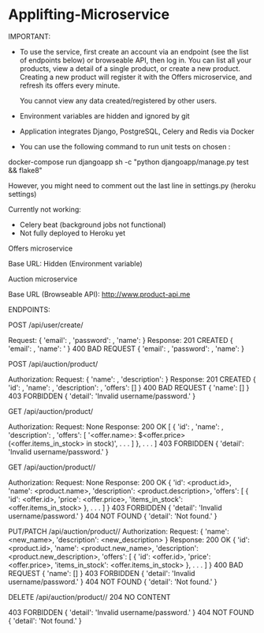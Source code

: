 # Applifting-Microservice

IMPORTANT:

- To use the service, first create an account via an endpoint (see the list
  of endpoints below) or browseable API, then log in.
  You can list all your products, view a detail of a single product,
  or create a new product. Creating a new product will register it
  with the Offers microservice, and refresh its offers every minute.

  You cannot view any data created/registered by other users.

- Environment variables are hidden and ignored by git
- Application integrates Django, PostgreSQL, Celery and Redis via Docker
- You can use the following command to run unit tests on chosen <app>:

docker-compose run djangoapp sh -c "python djangoapp/manage.py test <app> && flake8"

However, you might need to comment out the last line in settings.py (heroku settings)

Currently not working:
- Celery beat (background jobs not functional)
- Not fully deployed to Heroku yet



Offers microservice

Base URL: Hidden (Environment variable)

Auction microservice

Base URL (Browseable API): http://www.product-api.me


ENDPOINTS:

POST /api/user/create/

Request:
{
  'email': <email>,
  'password': <password>,
  'name': <name>
}
Response:
201 CREATED
{
  'email': <email>,
  'name': <name>'
}
400 BAD REQUEST
{
  'email': <message>,
  'password': <message>,
  'name': <message>
}

POST /api/auction/product/

Authorization: <credentials>
Request:
{
  'name': <name>,
  'description': <description>
}
Response:
201 CREATED
{
  'id': <id>,
  'name': <name>,
  'description': <description>,
  'offers': []
}
400 BAD REQUEST
{
  'name': [<message>]
}
403 FORBIDDEN
{
  'detail': 'Invalid username/password.'
}

GET /api/auction/product/

Authorization: <credentials>
Request: None
Response:
200 OK
[
  {
    'id': <id>,
    'name': <name>,
    'description': <description>,
    'offers': [
      '<offer.name>: $<offer.price> (<offer.items_in_stock> in stock)',
      .
      .
      .
    ]
  },
  .
  .
  .
]
403 FORBIDDEN
{
  'detail': 'Invalid username/password.'
}

GET /api/auction/product/<id>/

Authorization: <credentials>
Request: None
Response:
200 OK
{
  'id': <product.id>,
  'name': <product.name>,
  'description': <product.description>,
  'offers': [
    {
      'id': <offer.id>,
      'price': <offer.price>,
      'items_in_stock': <offer.items_in_stock>
    },
    .
    .
    .
  ]
}
403 FORBIDDEN
{
  'detail': 'Invalid username/password.'
}
404 NOT FOUND
{
  'detail': 'Not found.'
}

PUT/PATCH /api/auction/product/<id>/
Authorization: <credentials>
Request:
{
  'name': <new_name>,
  'description': <new_description>
}
Response:
200 OK
{
  'id': <product.id>,
  'name': <product.new_name>,
  'description': <product.new_description>,
  'offers': [
    {
      'id': <offer.id>,
      'price': <offer.price>,
      'items_in_stock': <offer.items_in_stock>
    },
    .
    .
    .
  ]
}
400 BAD REQUEST
{
  'name': [<message>]
}
403 FORBIDDEN
{
  'detail': 'Invalid username/password.'
}
404 NOT FOUND
{
  'detail': 'Not found.'
}

DELETE /api/auction/product/<id>/
204 NO CONTENT

403 FORBIDDEN
{
  'detail': 'Invalid username/password.'
}
404 NOT FOUND
{
  'detail': 'Not found.'
}
